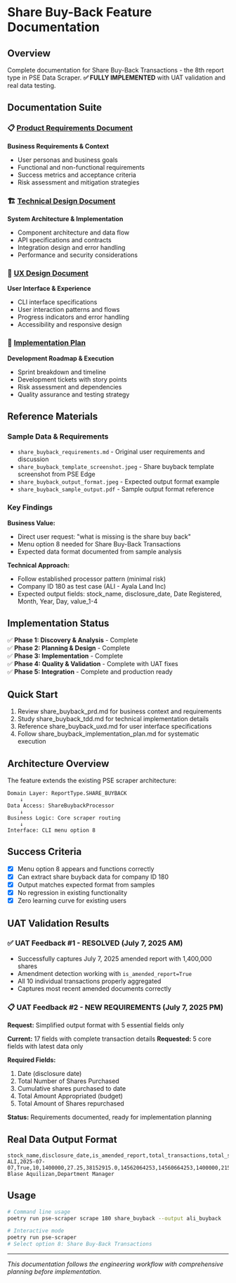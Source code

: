# Share Buy-Back Feature Documentation

## Overview

Complete documentation for Share Buy-Back Transactions - the 8th report type in PSE Data Scraper. **✅ FULLY IMPLEMENTED** with UAT validation and real data testing.

## Documentation Suite

### 📋 [Product Requirements Document](./share_buyback_prd.md)

**Business Requirements & Context**

- User personas and business goals
- Functional and non-functional requirements
- Success metrics and acceptance criteria
- Risk assessment and mitigation strategies

### 🏗️ [Technical Design Document](./share_buyback_tdd.md)

**System Architecture & Implementation**

- Component architecture and data flow
- API specifications and contracts
- Integration design and error handling
- Performance and security considerations

### 🎨 [UX Design Document](./share_buyback_uxd.md)

**User Interface & Experience**

- CLI interface specifications
- User interaction patterns and flows
- Progress indicators and error handling
- Accessibility and responsive design

### 📅 [Implementation Plan](./share_buyback_implementation_plan.md)

**Development Roadmap & Execution**

- Sprint breakdown and timeline
- Development tickets with story points
- Risk assessment and dependencies
- Quality assurance and testing strategy

## Reference Materials

### Sample Data & Requirements

- `share_buyback_requirements.md` - Original user requirements and discussion
- `share_buyback_template_screenshot.jpeg` - Share buyback template screenshot from PSE Edge
- `share_buyback_output_format.jpeg` - Expected output format example
- `share_buyback_sample_output.pdf` - Sample output format reference

### Key Findings

**Business Value:**
- Direct user request: "what is missing is the share buy back"
- Menu option 8 needed for Share Buy-Back Transactions
- Expected data format documented from sample analysis

**Technical Approach:**
- Follow established processor pattern (minimal risk)
- Company ID 180 as test case (ALI - Ayala Land Inc)
- Expected output fields: stock_name, disclosure_date, Date Registered, Month, Year, Day, value_1-4

## Implementation Status

✅ **Phase 1: Discovery & Analysis** - Complete  
✅ **Phase 2: Planning & Design** - Complete  
✅ **Phase 3: Implementation** - Complete  
✅ **Phase 4: Quality & Validation** - Complete with UAT fixes  
✅ **Phase 5: Integration** - Complete and production ready  

## Quick Start

1. Review share_buyback_prd.md for business context and requirements
2. Study share_buyback_tdd.md for technical implementation details
3. Reference share_buyback_uxd.md for user interface specifications
4. Follow share_buyback_implementation_plan.md for systematic execution

## Architecture Overview

The feature extends the existing PSE scraper architecture:

```text
Domain Layer: ReportType.SHARE_BUYBACK
    ↓
Data Access: ShareBuybackProcessor
    ↓  
Business Logic: Core scraper routing
    ↓
Interface: CLI menu option 8
```

## Success Criteria

- [x] Menu option 8 appears and functions correctly
- [x] Can extract share buyback data for company ID 180
- [x] Output matches expected format from samples
- [x] No regression in existing functionality
- [x] Zero learning curve for existing users

## UAT Validation Results

### ✅ UAT Feedback #1 - RESOLVED (July 7, 2025 AM)
- Successfully captures July 7, 2025 amended report with 1,400,000 shares
- Amendment detection working with `is_amended_report=True`
- All 10 individual transactions properly aggregated
- Captures most recent amended documents correctly

### 📋 UAT Feedback #2 - NEW REQUIREMENTS (July 7, 2025 PM)
**Request:** Simplified output format with 5 essential fields only

**Current:** 17 fields with complete transaction details
**Requested:** 5 core fields with latest data only

**Required Fields:**
1. Date (disclosure date)
2. Total Number of Shares Purchased
3. Cumulative shares purchased to date
4. Total Amount Appropriated (budget) 
5. Total Amount of Shares repurchased

**Status:** Requirements documented, ready for implementation planning

## Real Data Output Format

```csv
stock_name,disclosure_date,is_amended_report,total_transactions,total_shares_purchased,weighted_average_price,total_transaction_value,outstanding_shares_before,outstanding_shares_after,outstanding_shares_change,treasury_shares_before,treasury_shares_after,treasury_shares_change,cumulative_shares_purchased,total_program_budget,total_amount_spent,contact_name,contact_designation
ALI,2025-07-07,True,10,1400000,27.25,38152915.0,14562064253,14560664253,1400000,2150755595,2152155595,1400000,876032246,26070000000.0,22885247993.0,Michael Blase Aquilizan,Department Manager
```

## Usage

```bash
# Command line usage
poetry run pse-scraper scrape 180 share_buyback --output ali_buyback

# Interactive mode
poetry run pse-scraper
# Select option 8: Share Buy-Back Transactions
```

---

*This documentation follows the engineering workflow with comprehensive planning before implementation.*